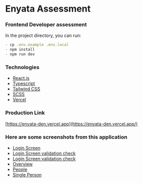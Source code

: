 # Enyata Assessment

### Frontend Developer assessment

In the project directory, you can run:


```js
- cp .env.example .env.local
- npm install
- npm run dev
```

### Technologies

- [React.js](https://react.dev/)
- [Typescript](https://www.typescriptlang.org/)
- [Tailwind CSS](https://tailwindcss.com/)
- [SCSS](https://sass-lang.com/)
- [Vercel](https://vercel.com/)

### Production Link
[https://enyata-den.vercel.app](https://enyata-den.vercel.app/)



### Here are some screenshots from this application

- [Login Screen](https://tinyurl.com/27eopsdl)
- [Login Screen validation check](https://tinyurl.com/2aot2zf2)
- [Login Screen validation check](https://tinyurl.com/2aot2zf2)
- [Overview](https://tinyurl.com/22t633ts)
- [People](https://tinyurl.com/2dk7ogb9)
- [Single Person](https://tinyurl.com/29zewsvw)
